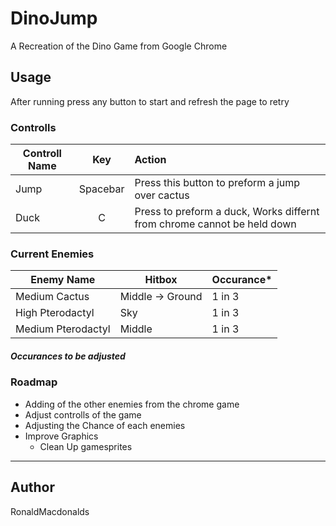 # DinoJump
A Recreation of the Dino Game from Google Chrome
## Usage
After running press any button to start and refresh the page to retry 
### Controlls

| Controll Name        | Key           | Action  |
| ------------- |:-------------:| :-----|
| Jump     | Spacebar | Press this button to preform a jump over cactus |
| Duck     | C      | Press to preform a duck, Works differnt from chrome cannot be held down |

### Current Enemies 

| Enemy Name  | Hitbox  | Occurance* |
|-------------|---------|-----------|
|Medium Cactus| Middle → Ground | 1 in 3|
|High Pterodactyl| Sky | 1 in 3 |
|Medium Pterodactyl | Middle | 1 in 3 |
##### Occurances to be adjusted

### Roadmap
- Adding of the other enemies from the chrome game
- Adjust controlls of the game
- Adjusting the Chance of each enemies
- Improve Graphics 
  - Clean Up gamesprites
___
## Author 
RonaldMacdonalds
